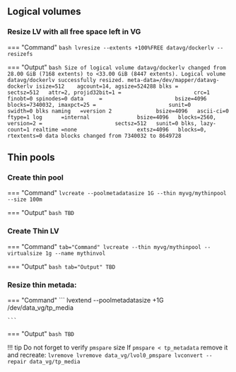 ## Logical volumes

### Resize LV with all free space left in VG
=== "Command"
    ```bash
    lvresize --extents +100%FREE datavg/dockerlv --resizefs
    ```

=== "Output"
    ```bash
      Size of logical volume datavg/dockerlv changed from 28.00 GiB (7168 extents) to <33.00 GiB (8447 extents).
      Logical volume datavg/dockerlv successfully resized.
    meta-data=/dev/mapper/datavg-dockerlv isize=512    agcount=14, agsize=524288 blks
             =                       sectsz=512   attr=2, projid32bit=1
             =                       crc=1        finobt=0 spinodes=0
    data     =                       bsize=4096   blocks=7340032, imaxpct=25
             =                       sunit=0      swidth=0 blks
    naming   =version 2              bsize=4096   ascii-ci=0 ftype=1
    log      =internal               bsize=4096   blocks=2560, version=2
             =                       sectsz=512   sunit=0 blks, lazy-count=1
    realtime =none                   extsz=4096   blocks=0, rtextents=0
    data blocks changed from 7340032 to 8649728
    ```

## Thin pools

### Create thin pool

=== "Command"
    ```
    lvcreate --poolmetadatasize 1G --thin myvg/mythinpool --size 100m
    ```

=== "Output"
    ```bash
    TBD
    ```
### Create Thin LV

=== "Command"
    ``` tab="Command"
    lvcreate --thin myvg/mythinpool --virtualsize 1g --name mythinvol
    ```

=== "Output"
    ```bash tab="Output"
    TBD
    ```
### Resize thin metada:

=== "Command"
    ```
    lvextend --poolmetadatasize +1G /dev/data_vg/tp_media

    ```

=== "Output"
    ```bash
    TBD
    ```

!!! tip
    Do not forget to verify `pmspare` size
    If `pmspare < tp_metadata` remove it and recreate:
    ```
    lvremove lvremove data_vg/lvol0_pmspare
    lvconvert --repair data_vg/tp_media
    ```
